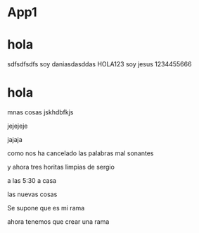 # App1

# hola

sdfsdfsdfs
soy daniasdasddas
HOLA123 
soy jesus
1234455666
# hola

mnas cosas
jskhdbfkjs

jejejeje

jajaja


como nos ha cancelado las palabras mal sonantes 

y ahora tres horitas limpias de sergio



a las 5:30 a casa


las nuevas cosas

Se supone que es mi rama

ahora tenemos que crear una rama
